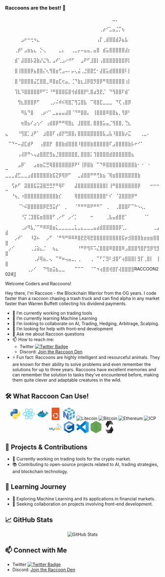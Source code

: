 ### Raccoons are the best! 👋

⠀⠀⠀⠀⠀⠀⠀⠀⠀⠀⠀⠀⠀⠀⠀⠀⠀⠀⠀⠀⠀⠀⠀⠀⠀⠀⠀⠀⠀⠀⠀⠀⠀⠀⣀⡀⠀⠀⠀⠀⠀⠀⠀⠀⠀⠀⠀⠀⠀⠀
⠀⠀⠀⠀⠀⠀⠀⠀⠀⠀⠀⠀⠀⠀⠀⠀⠀⠀⠀⠀⠀⠀⠀⠀⠀⠀⠀⠀⠀⠀⢀⡴⠊⣁⣤⣈⡉⢦⠀⠀⠀⠀⠀⠀⠀⠀⠀⠀⠀⠀
⠀⠀⠀⠀⠀⣠⠖⠒⢒⠲⣄⠀⠀⠀⠀⠀⠀⠀⠀⠀⠀⠀⠀⠀⠀⠀⠀⠀⠀⢠⡏⢀⣾⣿⣿⣾⡽⣦⣧⠀⠀⠀⠀⠀⠀⠀⠀⠀⠀⠀
⠀⠀⠀⢀⡾⠃⣠⣶⣦⣄⠀⡑⢄⠀⠀⠀⠀⣀⡄⠀⠀⢀⣀⡤⠤⣤⣤⡀⣤⣿⠀⣾⣥⣿⣿⣿⣿⣿⣼⡆⠀⠀⠀⠀⠀⠀⠀⠀⠀⠀
⠀⠀⠀⣾⠁⣼⣿⣿⡧⣽⣷⡜⣌⢳⡀⣠⠞⢁⣠⠔⠚⠋⠀⠀⣠⠟⠋⣸⣿⡇⢠⣿⣿⣿⣿⣿⣿⣿⡿⡇⠀⠀⠀⠀⠀⠀⠀⠀⠀⠀
⠀⠀⠀⣿⢸⣿⣿⣿⡿⣦⣿⣿⡌⢆⢻⣿⣶⢋⣠⠤⠄⡤⢄⣬⢀⣘⣿⣿⣋⠂⣼⣿⣥⣾⣿⣿⣿⣿⠇⡇⠀⠀⠀⠀⠀⠀⠀⠀⠀⠀
⠀⠀⠀⣿⠘⣿⣿⣿⣿⣬⣋⣿⣿⣀⠿⣿⣶⣏⢖⣤⡀⢈⠙⣷⣆⣸⡿⣿⡻⣿⡿⠛⢿⣿⣿⣿⣿⣿⢰⡇⠀⠀⠀⠀⠀⠀⠀⠀⠀⠀
⠀⠀⠀⢹⣇⠹⣿⣿⣿⣿⣿⠟⠋⠅⠘⠛⣿⣿⣿⣯⣿⢺⣾⣿⣿⡟⢃⣿⣴⣻⣟⡈⠀⠙⢻⣿⣿⠏⣾⠁⠀⠀⠀⠀⠀⠀⠀⠀⠀⠀
⠀⠀⠀⠀⢻⣆⣿⣿⣿⡿⠋⠀⠀⠀⢀⡠⠬⠾⠮⢿⣿⡉⢻⣩⣿⣧⠀⠉⢿⣿⣏⣀⣀⣀⠀⠙⢏⢠⣿⡿⠀⠀⠀⠀⠀⠀⠀⠀⠀⠀
⠀⠀⠀⠀⠀⠻⣧⠙⣿⠀⠀⢀⡴⠊⠁⣀⣤⣤⣤⣼⣿⠈⠙⠛⣿⣿⡄⠀⢸⣿⣿⣿⠿⣿⣿⣦⡀⢻⡿⠃⠀⠀⠀⠀⠀⠀⠀⠀⠀⠀
⠀⠀⠀⠀⠀⢶⣿⣦⠎⣠⢢⠊⠀⢠⣾⣿⡿⠛⠛⢿⣿⣆⠀⣸⣿⣿⣿⡀⣿⣿⣿⣥⣤⡈⢻⣿⣿⡀⢙⣆⠀⠀⠀⠀⠀⠀⠀⠀⠀⠀
⣄⠀⠀⠀⠘⢻⣿⡁⣰⠟⠁⠀⣰⣿⣿⠏⢠⣾⡟⢛⣿⣿⡄⣿⣿⣿⣿⣿⣿⣿⣿⣧⣠⣧⠸⣿⣿⣷⡴⣍⠀⠀⠀⢀⣀⠄⠀⠀⠀⠀
⠀⠉⠙⠒⠤⣼⣏⣾⠟⠀⠀⢠⣿⣿⡟⠀⣿⣿⣷⣾⣿⣿⣿⠸⣿⣿⣿⣷⣿⣿⣿⣿⣿⠏⣠⣿⣿⣿⣿⣷⡧⠖⠊⠁⠀⠀⠀⠀⠀⠀
⠀⠀⠀⠀⢠⢼⡿⠛⠢⢤⣴⣿⣿⣟⣻⣦⣘⣿⣿⣿⣿⣿⣿⡀⣿⣿⣿⡅⢹⣿⣿⣿⣿⣾⣿⣿⣿⣿⣿⣿⣦⠀⠀⠀⠀⠀⠀⠀⠀⠀
⠀⠀⠀⠀⣠⡿⠁⠀⠀⣠⣶⣶⣍⣛⢿⣿⣿⣿⣿⣿⣿⡿⠟⠃⢸⡿⣿⣷⠀⠉⠙⠿⣿⣿⣿⣿⣿⣿⣿⣿⣿⣷⠂⠐⠀⠐⠀⠀⠀⠒
⣀⣀⣀⣼⣋⣀⣀⣠⣾⣿⣿⣿⣿⣿⣷⣯⣝⡿⢿⡿⠋⠀⠀⣀⣼⣿⣿⠛⠛⢛⣷⣦⠈⢿⣶⣿⣿⣿⣿⣿⣿⣿⣷⠀⠀⠀⠀⠀⠀⠀
⠀⠀⢫⡶⠋⠀⣽⣿⣿⣯⣭⣽⣿⣛⣛⡛⠛⢿⠏⠀⠀⠀⣼⣿⣿⣿⣿⣿⣿⣿⣿⣿⡇⢸⠛⣿⣿⣿⣿⣿⣿⣿⡿⠀⠀⠀⠒⠒⠒⠒
⠀⠀⠘⢦⡀⠰⣿⣿⣿⣿⣿⣿⣿⣿⣿⣿⣷⡎⠀⠀⠀⠀⢿⣿⣿⣿⣿⣿⣿⣿⣿⣿⠃⠎⠀⠈⣽⣿⣿⣿⡿⠛⠀⠀⠀⠀⠀⠀⠀⠀
⠀⠀⠀⠀⠈⠑⠮⣿⣿⣿⣿⣿⡿⣟⣻⣭⡞⠁⠀⡀⠀⠀⠈⠛⠛⠛⠿⠟⠛⠛⠉⠀⢀⠀⠀⢀⣿⣿⣿⠏⠉⠓⠢⢄⡀⠀⠀⠀⠀⠀
⠀⠀⠀⠀⠀⠘⡍⢈⣹⣿⣯⣶⣿⣿⣿⠋⢀⠔⠋⠀⡠⠊⡁⠀⠀⠀⠀⠒⠀⠀⠀⠀⢀⣧⣤⣾⣿⣟⠁⠀⠀⠀⠀⠀⠈⠁⠀⠀⠀⠀
⠀⠀⠀⠀⠀⢀⡴⠻⣧⡈⠉⠛⠿⠿⣿⣶⣅⣀⣀⣀⣀⣀⣅⣀⣄⣀⣀⣀⣤⣴⣾⣿⣿⣿⣿⣿⡿⢁⡀⠀⠀⠀⠀⠀⠀⠀⠀⢀⣠⣾
⠀⠀⠀⡠⠞⠁⠀⠀⠸⣽⠦⠀⠀⡠⠋⠀⠈⠛⠻⠛⠿⠿⠿⣿⣟⣟⢿⣟⣿⣿⣿⣿⣿⣿⣿⣿⣿⣯⡶⣺⣿⣿⣿⣷⣶⣶⣶⣿⣿⣿
⠀⡠⠊⠀⠀⠀⠀⠀⢀⣨⣵⣄⡈⠀⠀⢦⣄⠀⠀⠀⠀⠀⠀⠘⠛⠟⢻⠯⠩⣌⣿⣿⣿⠿⣿⣿⣿⠿⣠⣿⣿⣿⢻⣿⡟⣻⡿⢻⣻⣿
⠀⠀⠀⠀⠀⠀⠀⠀⠀⢀⡼⢿⣦⡀⢄⠀⠉⠛⠶⢤⣤⣀⡀⢀⠀⠀⠀⢀⠀⠉⠋⡉⣻⠇⣺⣿⠋⢴⣿⣿⣿⡇⣻⡏⢀⣿⡇⠀⢸⣿
⠀⠀⠀⠀⠀⠀⠀⢀⡠⠊⠀⠀⠙⢻⣶⣭⣦⣀⣀⠀⠀⠀⠉⠉⠉⠀⠀⠈⠉⠲⢴⣿⣿⢾⣿⡏⢼⣿⣿⣿⣿RACCOON2024⣿

Welcome Coders and Raccoons!

Hey there, I'm Raccoon - the Blockchain Warrior from the OG years. I code faster than a raccoon chasing a trash truck and can find alpha in any market faster than Warren Buffett collecting his dividend payments.

- 🔭 I’m currently working on trading tools
- 🌱 I’m currently learning Machine Learning
- 👯 I’m looking to collaborate on AI, Trading, Hedging, Arbitrage, Scalping.
- 🤔 I’m looking for help with front-end development
- 💬 Ask me about Raccoon questions
- 📫 How to reach me:
  - Twitter [![Twitter Badge](https://img.shields.io/twitter/follow/DaCryptoRaccoon?style=social)](https://twitter.com/DaCryptoRaccoon)
  - Discord: [Join the Raccoon Den](https://discord.gg/9qVYajHsd2)
- ⚡ Fun fact: Raccoons are highly intelligent and resourceful animals. They are known for their ability to solve problems and even remember the solutions for up to three years. Raccoons have excellent memories and can remember the solution to tasks they've encountered before, making them quite clever and adaptable creatures in the wild.

## 🛠️ What Raccoon Can Use!

<p align="center">
  <img src="https://raw.githubusercontent.com/devicons/devicon/master/icons/python/python-original.svg" alt="Python" width="40" height="40"/>
  <img src="https://raw.githubusercontent.com/devicons/devicon/master/icons/react/react-original.svg" alt="React" width="40" height="40"/>
  <img src="https://raw.githubusercontent.com/devicons/devicon/master/icons/docker/docker-original.svg" alt="Docker" width="40" height="40"/>
  <img src="https://raw.githubusercontent.com/devicons/devicon/master/icons/ubuntu/ubuntu-plain.svg" alt="Ubuntu" width="40" height="40"/>
  <img src="https://raw.githubusercontent.com/devicons/devicon/master/icons/numpy/numpy-original.svg" alt="NumPy" width="40" height="40"/>
  <img src="https://github.com/spothq/cryptocurrency-icons/blob/master/32%402x/color/ltc%402x.png" alt="Litecoin" width="40" height="40"/>
  <img src="https://github.com/spothq/cryptocurrency-icons/blob/master/32%402x/color/btc%402x.png" alt="Bitcoin" width="40" height="40"/>
  <img src="https://github.com/spothq/cryptocurrency-icons/blob/master/32%402x/color/eth%402x.png" alt="Ethereum" width="40" height="40"/>
  <img src="https://github.com/spothq/cryptocurrency-icons/blob/master/32%402x/color/icp%402x.png" alt="ICP" width="40" height="40"/>
  <img src="https://raw.githubusercontent.com/devicons/devicon/master/icons/mysql/mysql-original-wordmark.svg" alt="MySQL" width="40" height="40"/>
  <img src="https://raw.githubusercontent.com/devicons/devicon/master/icons/c/c-original.svg" alt="C" width="40" height="40"/>
  <img src="https://raw.githubusercontent.com/devicons/devicon/master/icons/vscode/vscode-original.svg" alt="VSCode" width="40" height="40"/>
  <img src="https://raw.githubusercontent.com/devicons/devicon/master/icons/nodejs/nodejs-plain.svg" alt="Node.js" width="40" height="40"/>
  <img src="https://raw.githubusercontent.com/devicons/devicon/master/icons/solidity/solidity-original.svg" alt="Solidity" width="40" height="40"/>
</p>


## 🔧 Projects & Contributions

- 🚀 Currently working on trading tools for the crypto market.
- 📚 Contributing to open-source projects related to AI, trading strategies, and blockchain technology.

## 🌱 Learning Journey

- 🤖 Exploring Machine Learning and its applications in financial markets.
- 🚧 Seeking collaboration on projects involving front-end development.

## 📈 GitHub Stats

<p align="center">
  <img src="https://github-readme-stats.vercel.app/api?username=DaCryptoRaccoon&show_icons=true&hide_border=true" alt="GitHub Stats"/>
</p>

## 📫 Connect with Me

- Twitter [![Twitter Badge](https://img.shields.io/twitter/follow/DaCryptoRaccoon?style=social)](https://twitter.com/DaCryptoRaccoon)
- Discord: [Join the Raccoon Den](https://discord.gg/9qVYajHsd2)
